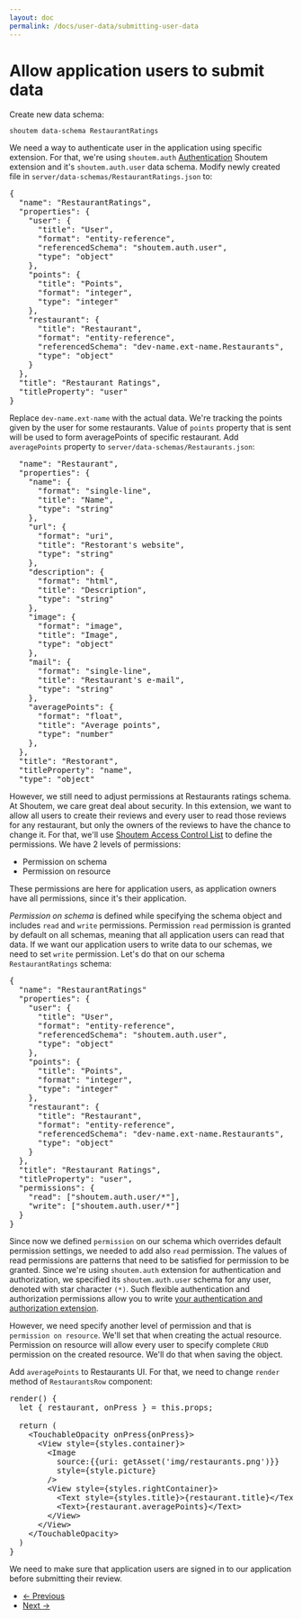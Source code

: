 ```yaml
---
layout: doc
permalink: /docs/user-data/submitting-user-data
---
```


# Allow application users to submit data

Create new data schema:

```
shoutem data-schema RestaurantRatings
```

We need a way to authenticate user in the application using specific extension. For that, we're using `shoutem.auth` [Authentication](TODO) Shoutem extension and it's `shoutem.auth.user` data schema. Modify newly created file in `server/data-schemas/RestaurantRatings.json` to:

<pre>
{
  "name": "RestaurantRatings",
  "properties": {
<span class="newCode">    "user": {
      "title": "User",
      "format": "entity-reference",
      "referencedSchema": "shoutem.auth.user",
      "type": "object"
    },
    "points": {
      "title": "Points",
      "format": "integer",
      "type": "integer"
    }, 
    "restaurant": {
      "title": "Restaurant",
      "format": "entity-reference",
      "referencedSchema": "dev-name.ext-name.Restaurants",
      "type": "object"
    }
  },
  "title": "Restaurant Ratings",
  "titleProperty": "user"</span>
}
</pre>

Replace `dev-name.ext-name` with the actual data. We're tracking the points given by the user for some restaurants. Value of `points` property that is sent will be used to form averagePoints of specific restaurant. Add `averagePoints` property to `server/data-schemas/Restaurants.json`:

<pre>
  "name": "Restaurant",
  "properties": {
    "name": {
      "format": "single-line",
      "title": "Name",
      "type": "string"
    },
    "url": {
      "format": "uri",
      "title": "Restorant's website",
      "type": "string"
    },
    "description": {
      "format": "html",
      "title": "Description",
      "type": "string"
    },
    "image": {
      "format": "image",
      "title": "Image",
      "type": "object"
    },
    "mail": {
      "format": "single-line",
      "title": "Restaurant's e-mail",
      "type": "string"
    },
<span class="newCode">    "averagePoints": {
      "format": "float",
      "title": "Average points",
      "type": "number"
    },</span>    
  },
  "title": "Restorant",
  "titleProperty": "name",
  "type": "object"
</pre>

However, we still need to adjust permissions at Restaurants ratings schema. At Shoutem, we care great deal about security. In this extension, we want to allow all users to create their reviews and every user to read those reviews for any restaurant, but only the owners of the reviews to have the chance to change it. For that, we'll use [Shoutem Access Control List](TODO) to define the permissions. We have 2 levels of permissions:

- Permission on schema
- Permission on resource

These permissions are here for application users, as application owners have all permissions, since it's their application. 

_Permission on schema_ is defined while specifying the schema object and includes `read` and `write` permissions. Permission `read` permission is granted by default on all schemas, meaning that all application users can read that data. If we want our application users to write data to our schemas, we need to set `write` permission. Let's do that on our schema `RestaurantRatings` schema:

<pre>
{
  "name": "RestaurantRatings"
  "properties": {
    "user": {
      "title": "User",
      "format": "entity-reference",
      "referencedSchema": "shoutem.auth.user",
      "type": "object"
    },
    "points": {
      "title": "Points",
      "format": "integer",
      "type": "integer"
    }, 
    "restaurant": {
      "title": "Restaurant",
      "format": "entity-reference",
      "referencedSchema": "dev-name.ext-name.Restaurants",
      "type": "object"
    }
  },
  "title": "Restaurant Ratings",
  "titleProperty": "user",
<span class="newCode">  "permissions": {
    "read": ["shoutem.auth.user/*"],
    "write": ["shoutem.auth.user/*"]
  }  </span>
}
</pre>

Since now we defined `permission` on our schema which overrides default permission settings, we needed to add also `read` permission. The values of read permissions are patterns that need to be satisfied for permission to be granted. Since we're using `shoutem.auth` extension for authentication and authorization, we specified its `shoutem.auth.user` schema for any user, denoted with star character `(*)`. Such flexible authentication and authorization permissions allow you to write [your authentication and authorization extension](TODO).

However, we need specify another level of permission and that is `permission on resource`. We'll set that when creating the actual resource. Permission on resource will allow every user to specify complete `CRUD` permission on the created resource. We'll do that when saving the object.

Add `averagePoints` to Restaurants UI. For that, we need to change `render` method of `RestaurantsRow` component:

<pre>
render() {
  let { restaurant, onPress } = this.props;

  return (
    &lt;TouchableOpacity onPress{onPress}>
      &lt;View style={styles.container}>
        &lt;Image
          source:{{uri: getAsset('img/restaurants.png')}}
          style={style.picture}
        />
        &lt;View style={styles.rightContainer}>
          &lt;Text style={styles.title}>{restaurant.title}&lt;/Text>
<span class="newCode">          &lt;Text>{restaurant.averagePoints}&lt;/Text></span>
        &lt;/View>
      &lt;/View>
    &lt;/TouchableOpacity></span>
  )
}
</pre>

We need to make sure that application users are signed in to our application before submitting their review.

<nav>
  <ul class="pager">
    <li class="previous">
      <a href="http://shoutem.github.io/docs/user-data/adapt-ui"><span aria-hidden="true">&larr;</span> Previous</a>
    </li>
    <li class="next">
      <a href="http://shoutem.github.io/docs/user-data/shoutem-authentication">Next <span aria-hidden="true">&rarr;</span></a>
    </li>
  </ul>
</nav>